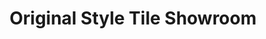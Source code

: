 ---
title: "Original Style Tile Showroom"
url: /cardiff/original-style-tile-showroom/
shop: tiles
---